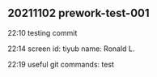 ## 20211102 prework-test-001

22:10
testing commit

22:14
screen id: tiyub
name: Ronald L.

22:19
useful git commands:
test

